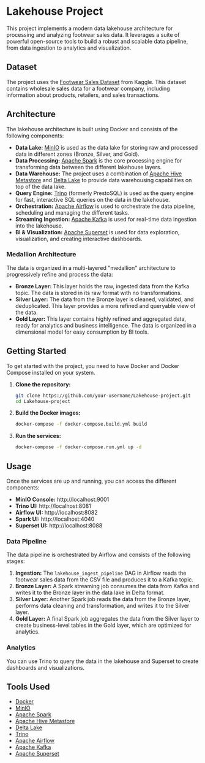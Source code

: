 # Lakehouse Project

This project implements a modern data lakehouse architecture for processing and analyzing footwear sales data. It leverages a suite of powerful open-source tools to build a robust and scalable data pipeline, from data ingestion to analytics and visualization.

## Dataset

The project uses the [Footwear Sales Dataset](https://www.kaggle.com/datasets/abdullahlahaji/footware-sales-dataset) from Kaggle. This dataset contains wholesale sales data for a footwear company, including information about products, retailers, and sales transactions.

## Architecture

The lakehouse architecture is built using Docker and consists of the following components:

[//]: # (Add your architecture diagram here)

- **Data Lake:** [MinIO](https://min.io/) is used as the data lake for storing raw and processed data in different zones (Bronze, Silver, and Gold).
- **Data Processing:** [Apache Spark](https://spark.apache.org/) is the core processing engine for transforming data between the different lakehouse layers.
- **Data Warehouse:** The project uses a combination of [Apache Hive Metastore](https://cwiki.apache.org/confluence/display/hive/hms) and [Delta Lake](https://delta.io/) to provide data warehousing capabilities on top of the data lake.
- **Query Engine:** [Trino](https://trino.io/) (formerly PrestoSQL) is used as the query engine for fast, interactive SQL queries on the data in the lakehouse.
- **Orchestration:** [Apache Airflow](https://airflow.apache.org/) is used to orchestrate the data pipeline, scheduling and managing the different tasks.
- **Streaming Ingestion:** [Apache Kafka](https://kafka.apache.org/) is used for real-time data ingestion into the lakehouse.
- **BI & Visualization:** [Apache Superset](https://superset.apache.org/) is used for data exploration, visualization, and creating interactive dashboards.

### Medallion Architecture

The data is organized in a multi-layered "medallion" architecture to progressively refine and process the data:

- **Bronze Layer:** This layer holds the raw, ingested data from the Kafka topic. The data is stored in its raw format with no transformations.
- **Silver Layer:** The data from the Bronze layer is cleaned, validated, and deduplicated. This layer provides a more refined and queryable view of the data.
- **Gold Layer:** This layer contains highly refined and aggregated data, ready for analytics and business intelligence. The data is organized in a dimensional model for easy consumption by BI tools.

## Getting Started

To get started with the project, you need to have Docker and Docker Compose installed on your system.

1. **Clone the repository:**
   ```bash
   git clone https://github.com/your-username/Lakehouse-project.git
   cd Lakehouse-project
   ```

2. **Build the Docker images:**
   ```bash
   docker-compose -f docker-compose.build.yml build
   ```

3. **Run the services:**
   ```bash
   docker-compose -f docker-compose.run.yml up -d
   ```

## Usage

Once the services are up and running, you can access the different components:

- **MinIO Console:** http://localhost:9001
- **Trino UI:** http://localhost:8081
- **Airflow UI:** http://localhost:8082
- **Spark UI:** http://localhost:4040
- **Superset UI:** http://localhost:8088

### Data Pipeline

The data pipeline is orchestrated by Airflow and consists of the following stages:

1. **Ingestion:** The `lakehouse_ingest_pipeline` DAG in Airflow reads the footwear sales data from the CSV file and produces it to a Kafka topic.
2. **Bronze Layer:** A Spark streaming job consumes the data from Kafka and writes it to the Bronze layer in the data lake in Delta format.
3. **Silver Layer:** Another Spark job reads the data from the Bronze layer, performs data cleaning and transformation, and writes it to the Silver layer.
4. **Gold Layer:** A final Spark job aggregates the data from the Silver layer to create business-level tables in the Gold layer, which are optimized for analytics.

### Analytics

You can use Trino to query the data in the lakehouse and Superset to create dashboards and visualizations.

## Tools Used

- [Docker](https://www.docker.com/)
- [MinIO](https://min.io/)
- [Apache Spark](https://spark.apache.org/)
- [Apache Hive Metastore](https://cwiki.apache.org/confluence/display/hive/hms)
- [Delta Lake](https://delta.io/)
- [Trino](https://trino.io/)
- [Apache Airflow](https://airflow.apache.org/)
- [Apache Kafka](https://kafka.apache.org/)
- [Apache Superset](https://superset.apache.org/)